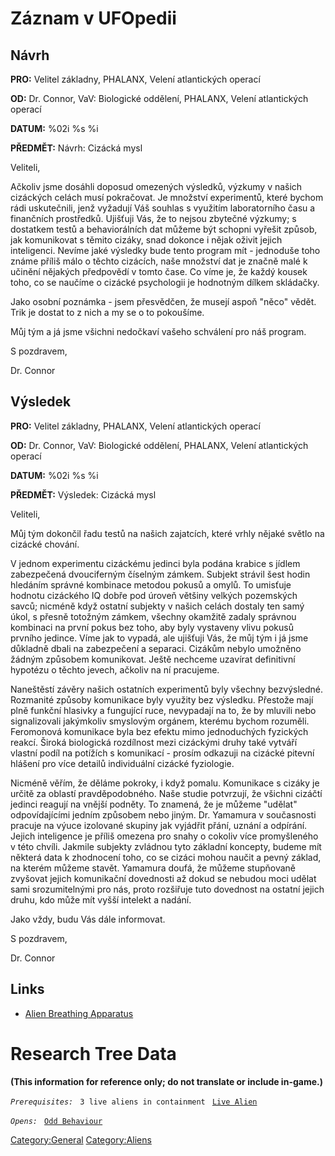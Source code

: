 # Záznam v UFOpedii

## Návrh

**PRO:** Velitel základny, PHALANX, Velení atlantických operací

**OD:** Dr. Connor, VaV: Biologické oddělení, PHALANX, Velení
atlantických operací

**DATUM:** %02i %s %i

**PŘEDMĚT:** Návrh: Cizácká mysl

Veliteli,

Ačkoliv jsme dosáhli doposud omezených výsledků, výzkumy v našich
cizáckých celách musí pokračovat. Je množství experimentů, které bychom
rádi uskutečnili, jenž vyžadují Váš souhlas s využitím laboratorního
času a finančních prostředků. Ujišťuji Vás, že to nejsou zbytečné
výzkumy; s dostatkem testů a behaviorálních dat můžeme být schopni
vyřešit způsob, jak komunikovat s těmito cizáky, snad dokonce i nějak
oživit jejich inteligenci. Nevíme jaké výsledky bude tento program mít -
jednoduše toho známe příliš málo o těchto cizácích, naše množství dat je
značně malé k učinění nějakých předpovědí v tomto čase. Co víme je, že
každý kousek toho, co se naučíme o cizácké psychologii je hodnotným
dílkem skládačky.

Jako osobní poznámka - jsem přesvědčen, že musejí aspoň "něco" vědět.
Trik je dostat to z nich a my se o to pokoušíme.

Můj tým a já jsme všichni nedočkaví vašeho schválení pro náš program.

S pozdravem,

Dr. Connor

## Výsledek

**PRO:** Velitel základny, PHALANX, Velení atlantických operací

**OD:** Dr. Connor, VaV: Biologické oddělení, PHALANX, Velení
atlantických operací

**DATUM:** %02i %s %i

**PŘEDMĚT:** Výsledek: Cizácká mysl

Veliteli,

Můj tým dokončil řadu testů na našich zajatcích, které vrhly nějaké
světlo na cizácké chování.

V jednom experimentu cizáckému jedinci byla podána krabice s jídlem
zabezpečená dvouciferným číselným zámkem. Subjekt strávil šest hodin
hledáním správné kombinace metodou pokusů a omylů. To umisťuje hodnotu
cizáckého IQ dobře pod úroveň většiny velkých pozemských savců; nicméně
když ostatní subjekty v našich celách dostaly ten samý úkol, s přesně
totožným zámkem, všechny okamžitě zadaly správnou kombinaci na první
pokus bez toho, aby byly vystaveny vlivu pokusů prvního jedince. Víme
jak to vypadá, ale ujišťuji Vás, že můj tým i já jsme důkladně dbali na
zabezpečení a separaci. Cizákům nebylo umožněno žádným způsobem
komunikovat. Ještě nechceme uzavírat definitivní hypotézu o těchto
jevech, ačkoliv na ní pracujeme.

Naneštěstí závěry našich ostatních experimentů byly všechny bezvýsledné.
Rozmanité způsoby komunikace byly využity bez výsledku. Přestože mají
plně funkční hlasivky a fungující ruce, nevypadají na to, že by mluvili
nebo signalizovali jakýmkoliv smyslovým orgánem, kterému bychom
rozuměli. Feromonová komunikace byla bez efektu mimo jednoduchých
fyzických reakcí. Široká biologická rozdílnost mezi cizáckými druhy také
vytváří vlastní podíl na potížích s komunikací - prosím odkazuji na
cizácké pitevní hlášení pro více detailů individuální cizácké
fyziologie.

Nicméně věřím, že děláme pokroky, i když pomalu. Komunikace s cizáky je
určitě za oblastí pravděpodobného. Naše studie potvrzují, že všichni
cizáčtí jedinci reagují na vnější podněty. To znamená, že je můžeme
"udělat" odpovídajícími jedním způsobem nebo jiným. Dr. Yamamura v
současnosti pracuje na výuce izolované skupiny jak vyjádřit přání,
uznání a odpírání. Jejich inteligence je příliš omezena pro snahy o
cokoliv více promyšleného v této chvíli. Jakmile subjekty zvládnou tyto
základní koncepty, budeme mít některá data k zhodnocení toho, co se
cizáci mohou naučit a pevný základ, na kterém můžeme stavět. Yamamura
doufá, že můžeme stupňovaně zvyšovat jejich komunikační dovednosti až
dokud se nebudou moci udělat sami srozumitelnými pro nás, proto
rozšiřuje tuto dovednost na ostatní jejich druhu, kdo může mít vyšší
intelekt a nadání.

Jako vždy, budu Vás dále informovat.

S pozdravem,

Dr. Connor

## Links

- [Alien Breathing
  Apparatus](Research/Alien_Breathing_Apparatus "wikilink")

# Research Tree Data

**(This information for reference only; do not translate or include
in-game.)**

*`Prerequisites:`*
` 3 live aliens in containment`
` `[`Live Alien`](Aliens/Live_Alien "wikilink")

*`Opens:`*
` `[`Odd Behaviour`](Aliens/Odd_Behaviour "wikilink")

[Category:General](Category:General "wikilink")
[Category:Aliens](Category:Aliens "wikilink")